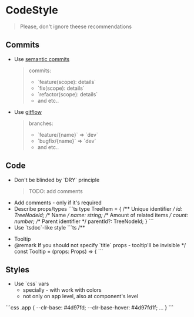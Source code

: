 # CodeStyle

> Please, don't ignore theese recommendations

## Commits
- Use [semantic commits](https://gist.github.com/joshbuchea/6f47e86d2510bce28f8e7f42ae84c716)
   > commits:
   > - \`feature(scope): details\`
   > - \`fix(scope): details\`
   > - \`refactor(scope): details\`
   > - and etc..
   
- Use [gitflow](https://datasift.github.io/gitflow/IntroducingGitFlow.html)
   > branches:
   > - \`feature/{name}\` => \`dev\`
   > - \`bugfix/{name}\` => \`dev\`
   > - and etc..

## Code
- Don't be blinded by \`DRY\` principle
   > TODO: add comments
- Add comments - only if it's required
- Describe props/types
\`\`\`ts
type TreeItem = {
    /** Unique identifier */
    id: TreeNodeId;
    /** Name */
    name: string;
    /** Amount of related items */
    count: number;
    /** Parent identifier */
    parentId?: TreeNodeId;
}
\`\`\`
- Use \`tsdoc\`-like style
\`\`\`ts
/**
 * Tooltip
 * @remark If you should not specify \`title\` props - tooltip'll be invisible
 */
const Tooltip = (props: Props) => {
\`\`\`

## Styles
- Use \`css\` vars
  - specially - with work with colors
  - not only on app level, also at component's level

\`\`\`css
.app {
    --clr-base: #4d97fd;
    --clr-base-hover: #4d97fd1f;
    ...
}
\`\`\`
